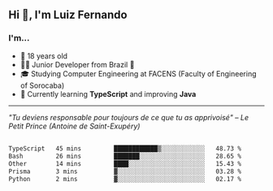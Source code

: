 <h2>Hi 👋, I'm Luiz Fernando</h2>

### I'm...
* 🤟 18 years old
* 👨‍💻 Junior Developer from Brazil 💚
* 🎓 Studying Computer Engineering at FACENS (Faculty of Engineering of Sorocaba)
* 🔭 Currently learning **TypeScript** and improving **Java**

---

_"Tu deviens responsable pour toujours de ce que tu as apprivoisé" – Le Petit Prince (Antoine de Saint-Exupéry)_

##

<!--START_SECTION:waka-->

```txt
TypeScript   45 mins         ████████████▒░░░░░░░░░░░░   48.73 %
Bash         26 mins         ███████░░░░░░░░░░░░░░░░░░   28.65 %
Other        14 mins         ████░░░░░░░░░░░░░░░░░░░░░   15.43 %
Prisma       3 mins          ▓░░░░░░░░░░░░░░░░░░░░░░░░   03.28 %
Python       2 mins          ▓░░░░░░░░░░░░░░░░░░░░░░░░   02.17 %
```

<!--END_SECTION:waka-->
